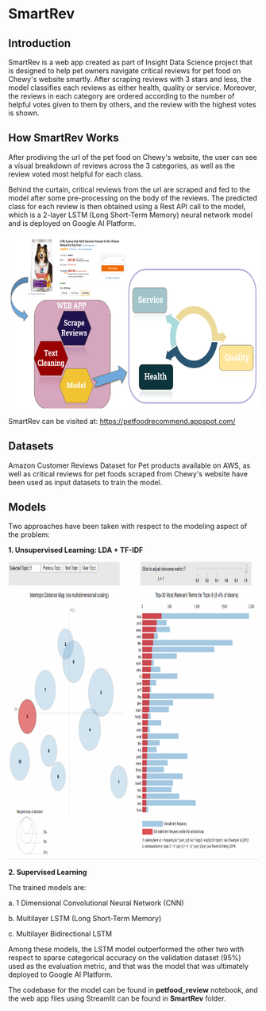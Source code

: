 # SmartRev

## Introduction
SmartRev is a web app created as part of Insight Data Science project that is designed to help pet owners navigate critical reviews for pet food on Chewy's website smartly. After scraping reviews with 3 stars and less, the model classifies each reviews as either health, quality or service. Moreover, the reviews in each category are ordered according to the number of helpful votes given to them by others, and the review with the highest votes is shown.

## How SmartRev Works
After prodiving the url of the pet food on Chewy's website, the user can see a visual breakdown of reviews across the 3 categories, as well as the review voted most helpful for each class.

Behind the curtain, critical reviews from the url are scraped and fed to the model after some pre-processing on the body of the reviews. The predicted class for each review is then obtained using a Rest API call to the model, which is a 2-layer LSTM (Long Short-Term Memory) neural network model and is deployed on Google AI Platform.

<img src="/images/App.png" width="600" height="350" />


SmartRev can be visited at: https://petfoodrecommend.appspot.com/


## Datasets
Amazon Customer Reviews Dataset for Pet products available on AWS, as well as critical reviews for pet foods scraped from Chewy's website have been used as input datasets to train the model.

## Models 
Two approaches have been taken with respect to the modeling aspect of the problem:

**1. Unsupervised Learning: LDA + TF-IDF**

<img src="/images/LDA.gif" width="800" height="600" />


**2. Supervised Learning**

  The trained models are:
  
  a. 1 Dimensional Convolutional Neural Network (CNN)
  
  b. Multilayer LSTM (Long Short-Term Memory)
  
  c. Multilayer Bidirectional LSTM
  
  Among these models, the LSTM model outperformed the other two with respect to sparse categorical accuracy on the validation dataset (95%) used as the evaluation metric, and that was the model that was ultimately deployed to Google AI Platform.



The codebase for the model can be found in **petfood_review** notebook, and the web app files using Streamlit can be found in **SmartRev** folder.
